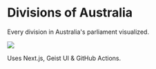 # Divisions of Australia

Every division in Australia's parliament visualized.

![](https://aus-divisions.co/api/og_image?house=The%20House%20of%20Representatives&title=Divisions%20of%20Australia:%20Visualizing%20Every%20Parliamentary%20Division&date=4/11/2021&status=Succeeded&percent=57&aye=https://www.aph.gov.au/api/parliamentarian/282335/image&aye=https://www.aph.gov.au/api/parliamentarian/99931/image&nay=https://upload.wikimedia.org/wikipedia/commons/4/42/Zali_Steggall_official_campaign_image.jpg&aye=https://pbs.twimg.com/profile_images/994723081724641281/17Qd4u69.jpg&aye=https://pbs.twimg.com/profile_images/1117392084653133825/0phgU_tv.jpg&nay=https://www.aph.gov.au/api/parliamentarian/C2T/image&nay=https://yt3.ggpht.com/ytc/AAUvwngUW_HLoEfn3ykO9dlwKgRTrM2rOkj3XuDCrhAomA=s900-c-k-c0x00ffffff-no-rj&nay=https://cloud-qu5c4x9eb-hack-club-bot.vercel.app/0labor_pary.png)

Uses Next.js, Geist UI & GitHub Actions.
